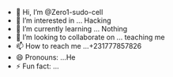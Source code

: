 - 👋 Hi, I’m @Zero1-sudo-cell
- 👀 I’m interested in ... Hacking 
- 🌱 I’m currently learning ... Nothing 
- 💞️ I’m looking to collaborate on ... teaching me
- 📫 How to reach me ...+231777857826
- 😄 Pronouns: ...He
- ⚡ Fun fact: ...

<!---
Zero1-sudo-cell/Zero1-sudo-cell is a ✨ special ✨ repository because its `README.md` (this file) appears on your GitHub profile.
You can click the Preview link to take a look at your changes.
--->

